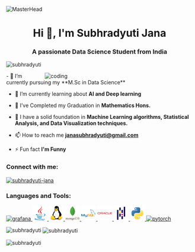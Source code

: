 ![MasterHead](https://camo.githubusercontent.com/e43ffd97a18569e1b0de26f69821355ccbd05b74b2ff98966186c17c13b73384/68747470733a2f2f6e69656c73656e69712e636f6d2f77702d636f6e74656e742f75706c6f6164732f73697465732f342f323032312f30322f646174612d736369656e63652d69636f6e2d616e696d6174696f6e2d62616e6e65722d636c6f636b776973652d342e676966)
<h1 align="center">Hi 👋, I'm Subhradyuti Jana</h1>
<h3 align="center">A passionate Data Science Student from India</h3>

<p align="left"> <img src="https://komarev.com/ghpvc/?username=subhradyuti&label=Profile%20views&color=0e75b6&style=flat" alt="subhradyuti" /> </p>
<img align="right" alt="coding" width="400"b src="https://camo.githubusercontent.com/5f5113e3943afd7e54e2989e7e5a9fee38ee27508e776db07f71c24af4d2a46d/68747470733a2f2f63646e2e6472696262626c652e636f6d2f75736572732f3932363533372f73637265656e73686f74732f343530323932342f707974686f6e2d322e676966">
- 🔭 I’m currently pursuing my **M.Sc in Data Science**

- 🌱 I’m currently learning about **AI and Deep learning**

- 👯 I’ve Completed my Graduation in **Mathematics Hons.**

- 🤖 I have a solid foundation in **Machine Learning algorithms, Statistical Analysis, and Data Visualization techniques.**

- 📫 How to reach me **janasubhradyuti@gmail.com**

- ⚡ Fun fact **I'm Funny**

<h3 align="left">Connect with me:</h3>
<p align="left">
<a href="https://linkedin.com/in/subhradyuti-jana" target="blank"><img align="center" src="https://raw.githubusercontent.com/rahuldkjain/github-profile-readme-generator/master/src/images/icons/Social/linked-in-alt.svg" alt="subhradyuti-jana" height="30" width="40" /></a>
</p>

<h3 align="left">Languages and Tools:</h3>
<p align="left"> <a href="https://grafana.com" target="_blank" rel="noreferrer"> <img src="https://www.vectorlogo.zone/logos/grafana/grafana-icon.svg" alt="grafana" width="40" height="40"/> </a> <a href="https://www.java.com" target="_blank" rel="noreferrer"> <img src="https://raw.githubusercontent.com/devicons/devicon/master/icons/java/java-original.svg" alt="java" width="40" height="40"/> </a> <a href="https://www.linux.org/" target="_blank" rel="noreferrer"> <img src="https://raw.githubusercontent.com/devicons/devicon/master/icons/linux/linux-original.svg" alt="linux" width="40" height="40"/> </a> <a href="https://www.mongodb.com/" target="_blank" rel="noreferrer"> <img src="https://raw.githubusercontent.com/devicons/devicon/master/icons/mongodb/mongodb-original-wordmark.svg" alt="mongodb" width="40" height="40"/> </a> <a href="https://www.mysql.com/" target="_blank" rel="noreferrer"> <img src="https://raw.githubusercontent.com/devicons/devicon/master/icons/mysql/mysql-original-wordmark.svg" alt="mysql" width="40" height="40"/> </a> <a href="https://www.oracle.com/" target="_blank" rel="noreferrer"> <img src="https://raw.githubusercontent.com/devicons/devicon/master/icons/oracle/oracle-original.svg" alt="oracle" width="40" height="40"/> </a> <a href="https://pandas.pydata.org/" target="_blank" rel="noreferrer"> <img src="https://raw.githubusercontent.com/devicons/devicon/2ae2a900d2f041da66e950e4d48052658d850630/icons/pandas/pandas-original.svg" alt="pandas" width="40" height="40"/> </a> <a href="https://www.python.org" target="_blank" rel="noreferrer"> <img src="https://raw.githubusercontent.com/devicons/devicon/master/icons/python/python-original.svg" alt="python" width="40" height="40"/> </a> <a href="https://pytorch.org/" target="_blank" rel="noreferrer"> <img src="https://www.vectorlogo.zone/logos/pytorch/pytorch-icon.svg" alt="pytorch" width="40" height="40"/> </a> </p>

<p><img align="left" src="https://github-readme-stats.vercel.app/api/top-langs?username=subhradyuti&show_icons=true&locale=en&layout=compact" alt="subhradyuti" /></p>

<p>&nbsp;<img align="center" src="https://github-readme-stats.vercel.app/api?username=subhradyuti&show_icons=true&locale=en" alt="subhradyuti" /></p>

<p><img align="center" src="https://github-readme-streak-stats.herokuapp.com/?user=subhradyuti&" alt="subhradyuti" /></p>

